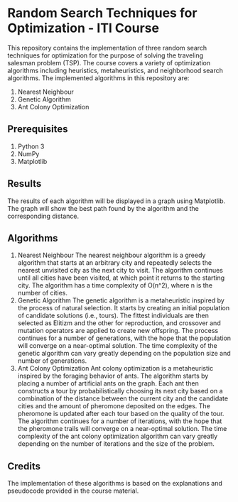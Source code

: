 # Random Search Techniques for Optimization - ITI Course
This repository contains the implementation of three random search techniques for optimization for the purpose of solving the traveling salesman problem (TSP). The course covers a variety of optimization algorithms including heuristics, metaheuristics, and neighborhood search algorithms. The implemented algorithms in this repository are:

1. Nearest Neighbour
2. Genetic Algorithm
3. Ant Colony Optimization

## Prerequisites
1. Python 3
2. NumPy
3. Matplotlib

## Results
The results of each algorithm will be displayed in a graph using Matplotlib. The graph will show the best path found by the algorithm and the corresponding distance.

## Algorithms
1. Nearest Neighbour
The nearest neighbour algorithm is a greedy algorithm that starts at an arbitrary city and repeatedly selects the nearest unvisited city as the next city to visit. The algorithm continues until all cities have been visited, at which point it returns to the starting city. The algorithm has a time complexity of O(n^2), where n is the number of cities.
2. Genetic Algorithm
The genetic algorithm is a metaheuristic inspired by the process of natural selection. It starts by creating an initial population of candidate solutions (i.e., tours). The fittest individuals are then selected as Elitizm and the other for reproduction, and crossover and mutation operators are applied to create new offspring. The process continues for a number of generations, with the hope that the population will converge on a near-optimal solution. The time complexity of the genetic algorithm can vary greatly depending on the population size and number of generations.
3. Ant Colony Optimization
Ant colony optimization is a metaheuristic inspired by the foraging behavior of ants. The algorithm starts by placing a number of artificial ants on the graph. Each ant then constructs a tour by probabilistically choosing its next city based on a combination of the distance between the current city and the candidate cities and the amount of pheromone deposited on the edges. The pheromone is updated after each tour based on the quality of the tour. The algorithm continues for a number of iterations, with the hope that the pheromone trails will converge on a near-optimal solution. The time complexity of the ant colony optimization algorithm can vary greatly depending on the number of iterations and the size of the problem.


## Credits
The implementation of these algorithms is based on the explanations and pseudocode provided in the course material.
